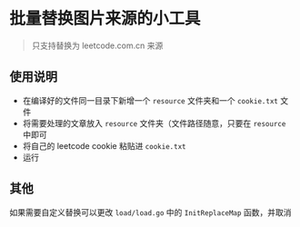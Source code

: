 # 批量替换图片来源的小工具
> 只支持替换为 leetcode.com.cn 来源

## 使用说明
- 在编译好的文件同一目录下新增一个 `resource` 文件夹和一个 `cookie.txt` 文件
- 将需要处理的文章放入 `resource` 文件夹（文件路径随意，只要在 `resource` 中即可
- 将自己的 leetcode cookie 粘贴进 `cookie.txt`
- 运行

## 其他
如果需要自定义替换可以更改 `load/load.go` 中的 `InitReplaceMap` 函数，并取消
